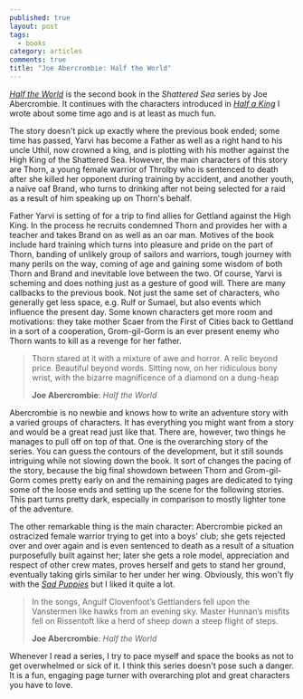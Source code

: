```yaml
---
published: true
layout: post
tags:
  - books
category: articles
comments: true
title: "Joe Abercrombie: Half the World"
---
```


[*Half the World*](https://www.goodreads.com/book/show/22055283-half-the-world) is the second book in the *Shattered Sea* series by Joe Abercrombie. It continues with the characters introduced in [*Half a King*](/articles/joe-abercrombie-half-a-king/) I wrote about some time ago and is at least as much fun.

The story doesn't pick up exactly where the previous book ended; some time has passed, Yarvi has become a Father as well as a right hand to his uncle Uthil, now crowned a king, and is plotting with his mother against the High King of the Shattered Sea. However, the main characters of this story are Thorn, a young female warrior of Throlby who is sentenced to death after she killed  her opponent during training by accident, and another youth, a naïve oaf Brand, who turns to drinking after not being selected for a raid as a result of him speaking up on Thorn's behalf.

Father Yarvi is setting of for a trip to find allies for Gettland against the High King. In the process he recruits condemned Thorn and provides her with a teacher and takes Brand on as well as an oar man. Motives of the book include hard training which turns into pleasure and pride on the part of Thorn, banding of unlikely group of sailors and warriors, tough journey with many perils on the way, coming of age and gaining some wisdom of both Thorn and Brand and inevitable love between the two. Of course, Yarvi is scheming and does nothing just as a gesture of good will. There are many callbacks to the previous book. Not just the same set of characters, who generally get less space, e.g. Rulf or Sumael, but also events which influence the present day. Some known characters get more room and motivations: they take mother Scaer from the First of Cities back to Gettland in a sort of a cooperation, Grom-gil-Gorm is an ever present enemy who Thorn wants to kill as a revenge for her father.

>  Thorn stared at it with a mixture of awe and horror. A relic beyond price. Beautiful beyond words. Sitting now, on her ridiculous bony wrist, with the bizarre magnificence of a diamond on a dung-heap
>
> **Joe Abercrombie**: _Half the World_

Abercrombie is no newbie and knows how to write an adventure story with a varied groups of characters. It has everything you might want from a story and would be a great read just like that. There are, however, two things he manages to pull off on top of that. One is the overarching story of the series. You can guess the contours of the development, but it still sounds intriguing while not slowing down the book. It sort of changes the pacing of the story, because the big final showdown between Thorn and Grom-gil-Gorm comes pretty early on and the remaining pages are dedicated to tying some of the loose ends and setting up the scene for the following stories. This part turns pretty dark, especially in comparison to mostly lighter tone of the adventure.

The other remarkable thing is the main character: Abercrombie picked an ostracized female warrior trying to get into a boys' club; she gets rejected over and over again and is even sentenced to death as a result of a situation purposefully built against her; later she gets a role model, appreciation and respect of other crew mates, proves herself and gets to stand her ground, eventually taking girls similar to her under her wing. Obviously, this won't fly with the [*Sad Puppies*](https://en.wikipedia.org/wiki/Sad_Puppies) but I liked it quite a lot.

>  In the songs, Angulf Clovenfoot’s Gettlanders fell upon the Vanstermen like hawks from an evening sky. Master Hunnan’s misfits fell on Rissentoft like a herd of sheep down a steep flight of steps.
>
> **Joe Abercrombie**: _Half the World_

Whenever I read a series, I try to pace myself and space the books as not to get overwhelmed or sick of it. I think this series doesn't pose such a danger. It is a fun, engaging page turner with overarching plot and great characters you have to love.
